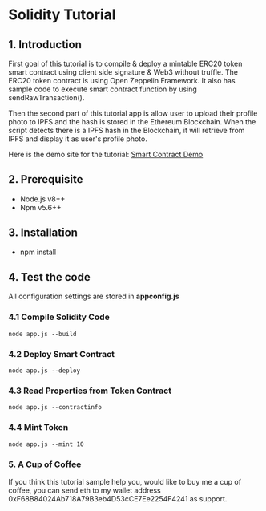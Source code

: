# Solidity Tutorial

## 1. Introduction
First goal of this tutorial is to compile & deploy a mintable ERC20 token smart contract using client side signature & Web3 without truffle. The ERC20 token contract is using Open Zeppelin Framework. It also has sample code to execute smart contract function by using sendRawTransaction().

Then the second part of this tutorial app is allow user to upload their profile photo to IPFS and the hash is stored in the Ethereum Blockchain. When the script detects there is a IPFS hash in the Blockchain, it will retrieve from IPFS and display it as user's profile photo.


Here is the demo site for the tutorial: [Smart Contract Demo](https://tokendemo.unwallz.com "Smart Contract Demo")


## 2. Prerequisite
- Node.js v8++
- Npm v5.6++

## 3. Installation
- npm install

## 4. Test the code
All configuration settings are stored in **appconfig.js**

### 4.1 Compile Solidity Code
`node app.js --build`

### 4.2 Deploy Smart Contract
`node app.js --deploy`

### 4.3 Read Properties from Token Contract
`node app.js --contractinfo`

### 4.4 Mint Token
`node app.js --mint 10`

### 5. A Cup of Coffee
If you think this tutorial sample help you, would like to buy me a cup of coffee, you can send eth to my wallet address 0xF68B84024Ab718A79B3eb4D53cCE7Ee2254F4241 as support.
